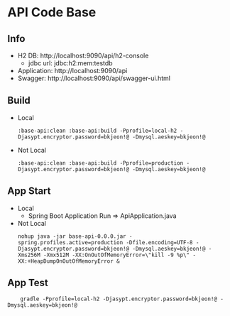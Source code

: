 # API Code Base

## Info
- H2 DB: http://localhost:9090/api/h2-console
  - jdbc url: jdbc:h2:mem:testdb
- Application: http://localhost:9090/api
- Swagger: http://localhost:9090/api/swagger-ui.html

## Build
- Local
  ```
  :base-api:clean :base-api:build -Pprofile=local-h2 -Djasypt.encryptor.password=bkjeon!@ -Dmysql.aeskey=bkjeon!@
  ```
- Not Local
  ```
  :base-api:clean :base-api:build -Pprofile=production -Djasypt.encryptor.password=bkjeon!@ -Dmysql.aeskey=bkjeon!@
  ```

## App Start
- Local
  - Spring Boot Application Run => ApiApplication.java
- Not Local
  ```
  nohup java -jar base-api-0.0.0.jar -spring.profiles.active=production -Dfile.encoding=UTF-8 -Djasypt.encryptor.password=bkjeon!@ -Dmysql.aeskey=bkjeon!@ -Xms256M -Xmx512M -XX:OnOutOfMemoryError=\"kill -9 %p\" -XX:+HeapDumpOnOutOfMemoryError &
  ```

## App Test
```
    gradle -Pprofile=local-h2 -Djasypt.encryptor.password=bkjeon!@ -Dmysql.aeskey=bkjeon!@
```
